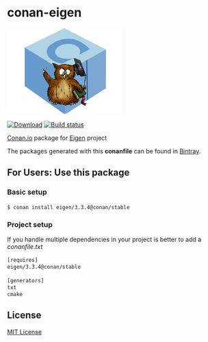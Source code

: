 # conan-eigen

![conan-eigen image](/images/conan-eigen.png)

[![Download](https://api.bintray.com/packages/conan-community/conan/eigen%3Aconan/images/download.svg)](https://bintray.com/conan-community/conan/eigen%3Aconan/_latestVersion)
[![Build status](https://ci.appveyor.com/api/projects/status/jyeh443gn0l0f3bi/branch/stable/3.3.4?svg=true)](https://ci.appveyor.com/project/danimtb/conan-eigen/branch/stable/3.3.4)

[Conan.io](https://conan.io) package for [Eigen](https://bitbucket.org/eigen/eigen) project

The packages generated with this **conanfile** can be found in [Bintray](https://bintray.com/conan-community/conan/eigen%3Aconan).

## For Users: Use this package

### Basic setup

    $ conan install eigen/3.3.4@conan/stable

### Project setup

If you handle multiple dependencies in your project is better to add a *conanfile.txt*

    [requires]
    eigen/3.3.4@conan/stable

    [generators]
    txt
    cmake

## License

[MIT License](LICENSE)

